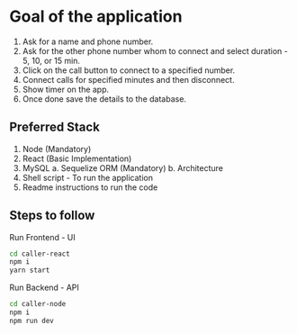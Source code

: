 # Goal of the application

1. Ask for a name and phone number.
2. Ask for the other phone number whom to connect and select duration - 5, 10, or 15 min.
3. Click on the call button to connect to a specified number.
4. Connect calls for specified minutes and then disconnect.
5. Show timer on the app.
6. Once done save the details to the database.

## Preferred Stack

1. Node (Mandatory)
2. React (Basic Implementation)
3. MySQL
a. Sequelize ORM (Mandatory)
b. Architecture
4. Shell script - To run the application
5. Readme instructions to run the code


## Steps to follow

Run Frontend - UI 

```bash
cd caller-react
npm i
yarn start
```

Run Backend - API

```bash
cd caller-node
npm i
npm run dev
```


